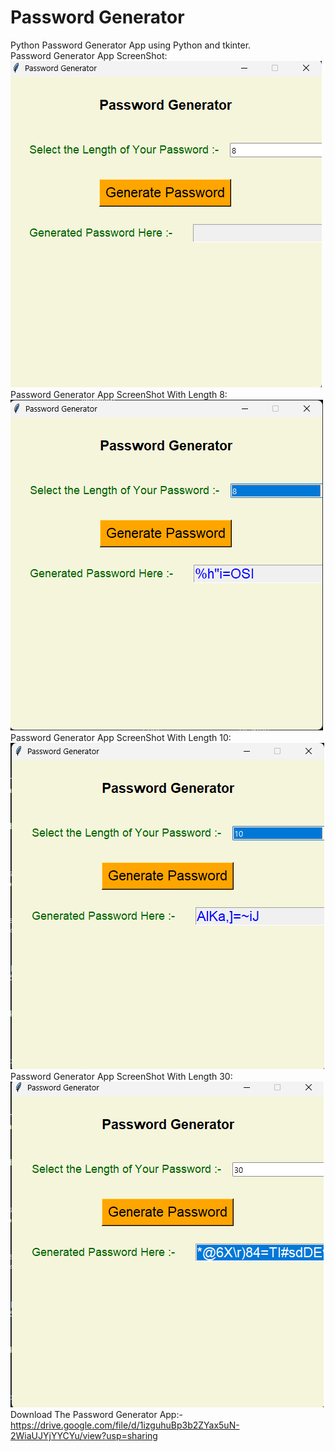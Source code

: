 # Password Generator
Python Password Generator App using Python and tkinter.<br/>
Password Generator App ScreenShot:<br/>
![Password Generator App](passgen.png)<br/>
Password Generator App ScreenShot With Length 8:<br/>
![Password Generator App](passgen_1.png)<br/>
Password Generator App ScreenShot With Length 10:<br/>
![Password Generator App](passgen_2.png)<br/>
Password Generator App ScreenShot With Length 30:<br/>
![Password Generator App](passgen_3.png)<br/>
Download The Password Generator App:-<br/>
https://drive.google.com/file/d/1izguhuBp3b2ZYax5uN-2WiaUJYjYYCYu/view?usp=sharing
